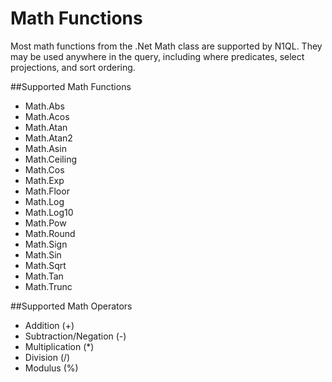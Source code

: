 Math Functions
==============
Most math functions from the .Net Math class are supported by N1QL.  They may be used anywhere in the query, including where predicates, select projections, and sort ordering.

##Supported Math Functions
- Math.Abs
- Math.Acos
- Math.Atan
- Math.Atan2
- Math.Asin
- Math.Ceiling
- Math.Cos
- Math.Exp
- Math.Floor
- Math.Log
- Math.Log10
- Math.Pow
- Math.Round
- Math.Sign
- Math.Sin
- Math.Sqrt
- Math.Tan
- Math.Trunc

##Supported Math Operators
- Addition (+)
- Subtraction/Negation (-)
- Multiplication (*)
- Division (/)
- Modulus (%)